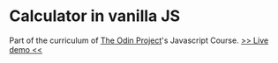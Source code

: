 # Calculator in vanilla JS
Part of the curriculum of [The Odin Project](https://www.theodinproject.com/)'s Javascript Course.
[>> Live demo <<](https://ggs91.github.io/Calculator/)
